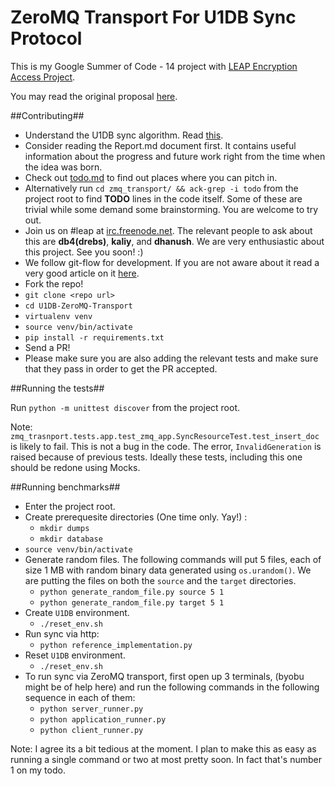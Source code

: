 ZeroMQ Transport For U1DB Sync Protocol
==========================================

This is my Google Summer of Code - 14 project  with
[LEAP Encryption Access Project](http://leap.se/).

You may read the original proposal [here](http://www.google-melange.com/gsoc/proposal/public/google/gsoc2014/indradhanush/5668600916475904).

##Contributing##

* Understand the U1DB sync algorithm. Read
  [this](https://pythonhosted.org/u1db/conflicts.html#synchronisation-over-http).
* Consider reading the Report.md document first. It contains useful
  information about the progress and future work right from the time
  when the idea was born.
* Check out
  [todo.md](https://github.com/indradhanush/U1DB-ZeroMQ-Transport/blob/master/todo.md)
  to find out places where you can pitch in.
* Alternatively run ```cd zmq_transport/ && ack-grep -i todo``` from
   the project root to find __TODO__ lines in the code itself. Some of
   these are trivial while some demand some brainstorming. You are
   welcome to try out.
* Join us on #leap at
  [irc.freenode.net](https://webchat.freenode.net). The relevant
  people to ask about this are __db4(drebs)__, __kaliy__, and __dhanush__. We
  are very enthusiastic about this project. See you soon! :)
* We follow git-flow for development. If you are not aware about it read
a very good article on it [here](http://nvie.com/posts/a-successful-git-branching-model/).
* Fork the repo!
* ```git clone <repo url>```
* ```cd U1DB-ZeroMQ-Transport```
* ```virtualenv venv```
* ```source venv/bin/activate```
* ```pip install -r requirements.txt```
* Send a PR!
* Please make sure you are also adding the relevant tests and make
  sure that they pass in order to get the PR accepted.

##Running the tests##

Run ```python -m unittest discover``` from the project root.

Note: ```zmq_trasnport.tests.app.test_zmq_app.SyncResourceTest.test_insert_doc```
is likely to fail. This is not a bug in the code. The error,
```InvalidGeneration``` is raised because of previous tests. Ideally
these tests, including this one should be redone using Mocks.

##Running benchmarks##

* Enter the project root.
* Create prerequesite directories (One time only. Yay!) :
  + ```mkdir dumps```
  + ```mkdir database```
* ```source venv/bin/activate```
* Generate random files. The following commands will put 5 files, each
  of size 1 MB with random binary data generated using
  ```os.urandom()```. We are putting the files on both the
  ```source``` and the ```target``` directories.
  + ```python generate_random_file.py source 5 1```
  + ```python generate_random_file.py target 5 1```
* Create ```U1DB``` environment.
  + ```./reset_env.sh```
* Run sync via http:
  + ```python reference_implementation.py```
* Reset ```U1DB``` environment.
  + ```./reset_env.sh```
* To run sync via ZeroMQ transport, first open up 3 terminals, (byobu
  might be of help here) and run the following commands in the
  following sequence in each of them:
  + ```python server_runner.py```
  + ```python application_runner.py```
  + ```python client_runner.py```

Note: I agree its a bit tedious at the moment. I plan to make this as
easy as running a single command or two at most pretty soon. In fact
that's number 1 on my todo.
